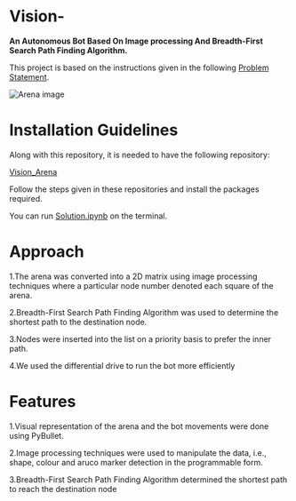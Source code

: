 # Vision-

**An Autonomous Bot Based On Image processing And Breadth-First Search Path Finding Algorithm.**

This project is based on the instructions given in the following [Problem Statement]().

![Arena image](https://github.com/ujju20/Vision-/blob/main/test.png)

# Installation Guidelines

Along with this repository, it is needed to have the following repository:

[Vision_Arena](https://github.com/Robotics-Club-IIT-BHU/Vision-2.0-2020-Arena)

Follow the steps given in these repositories and install the packages required.

You can run [Solution.ipynb](https://github.com/ujju20/Vision/blob/main/Solution.ipynb) on the terminal.

# Approach

1.The arena was converted into a 2D matrix using image processing techniques where a particular node number denoted each square of the arena.

2.Breadth-First Search Path Finding Algorithm was used to determine the shortest path to the destination node.

3.Nodes were inserted into the list on a priority basis to prefer the inner path.

4.We used the differential drive to run the bot more efficiently

# Features

1.Visual representation of the arena and the bot movements were done using PyBullet.

2.Image processing techniques were used to manipulate the data, i.e., shape, colour and aruco marker detection in the programmable form.

3.Breadth-First Search Path Finding Algorithm determined the shortest path to reach the destination node
